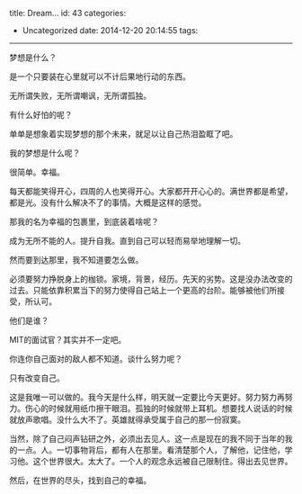 title: Dream...
id: 43
categories:
  - Uncategorized
date: 2014-12-20 20:14:55
tags:
---

梦想是什么？

是一个只要装在心里就可以不计后果地行动的东西。

无所谓失败，无所谓嘲讽，无所谓孤独。

有什么好怕的呢？

单单是想象着实现梦想的那个未来，就足以让自己热泪盈眶了吧。

我的梦想是什么呢？

很简单。幸福。

每天都能笑得开心，四周的人也笑得开心。大家都开开心心的。满世界都是希望，都是光。没有什么解决不了的事情。大概是这样的感觉。

那我的名为幸福的包裹里，到底装着啥呢？

成为无所不能的人。提升自我。直到自己可以轻而易举地理解一切。

然而要到达那里，我不知道要怎么做。

必须要努力挣脱身上的枷锁。家境，背景，经历。先天的劣势。这是没办法改变的过去。只能依靠积累当下的努力使得自己站上一个更高的台阶。能够被他们所接受，所认可。

他们是谁？

MIT的面试官？其实并不一定吧。

你连你自己面对的敌人都不知道。谈什么努力呢？

只有改变自己。

这是我唯一可以做的。我今天是什么样，明天就一定要比今天更好。努力努力再努力。伤心的时候就用纸巾擦干眼泪。孤独的时候就带上耳机。想要找人说话的时候就放声歌唱。没什么大不了。英雄就得承受属于自己的那一份寂寞。

当然，除了自己闷声钻研之外，必须出去见人。这一点是现在的我不同于当年的我的一点。人。一切事物背后，都有人在那里。看清楚那个人，了解他，记住他，学习他。这个世界很大。太大了。一个人的观念永远被自己限制住。得出去见世界。

然后，在世界的尽头，找到自己的幸福。